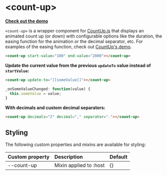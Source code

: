 # &lt;count-up&gt; 

[__Check out the demo__](https://kcmr.github.io/count-up/components/count-up/demo/index.html)

`<count-up>` is a wrapper component for [CountUp.js](https://github.com/inorganik/countUp.js) that displays an animated count up (or down) with configurable options like the duration, the easing function for the animation or the decimal separator, etc.
For examples of the easing function, check out [CountUp's demo](http://inorganik.github.io/countUp.js/).

<!---
```html
<custom-element-demo>
  <template>
    <link rel="import" href="count-up.html">
    <style>
    count-up { font-family: sans-serif; font-size: 100px; }
    </style>
    <next-code-block></next-code-block>
  </template>
</custom-element-demo>
```
--> 
```html
<count-up start-value="100" end-value="2000"></count-up>
```

__Update the current value from the previous `updateTo` value instead of `startValue`:__

```html
<count-up update-to="[[someValue]]"></count-up>
```
```js
_onSomeValueChanged: function(value) {
  this.someValue = value;
}
```

__With decimals and custom decimal separators:__
```html
<count-up decimals="2" decimal="," separator="."></count-up>
```

## Styling

The following custom properties and mixins are available for styling:

| Custom property | Description            | Default |
| :-------------- | :--------------------- | :------ |
| --count-up      | Mixin applied to :host | {}      |
